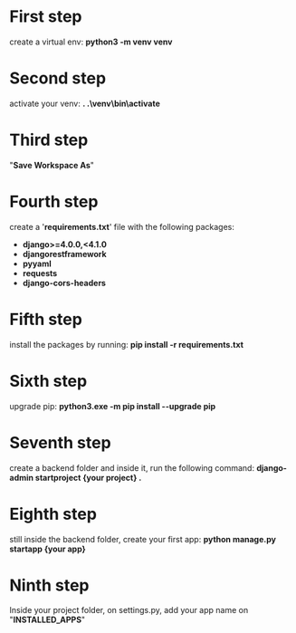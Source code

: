 # First step
create a virtual env: **python3 -m venv venv**

# Second step
activate your venv: **. .\venv\bin\activate**

# Third step
"**Save Workspace As**"

# Fourth step
create a '**requirements.txt**' file with the following packages:
- **django>=4.0.0,<4.1.0**
- **djangorestframework**
- **pyyaml**
- **requests**
- **django-cors-headers**

# Fifth step
install the packages by running: **pip install -r requirements.txt**

# Sixth step
upgrade pip: **python3.exe -m pip install --upgrade pip**

# Seventh step
create a backend folder and inside it, run the following command: **django-admin startproject {your project} .**

# Eighth step
still inside the backend folder, create your first app: **python manage.py startapp {your app}**

# Ninth step
Inside your project folder, on settings.py, add your app name on "**INSTALLED_APPS**"
